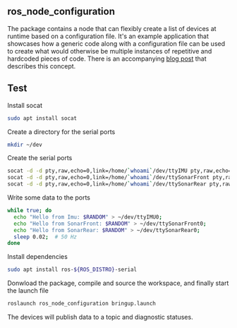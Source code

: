 
ros_node_configuration
---

The package contains a node that can flexibly create a list of devices at runtime based on a configuration file. It's an example application that showcases how a generic code along with a configuration file can be used to create what would otherwise be multiple instances of repetitive and hardcoded pieces of code. There is an accompanying [blog post](http://nlamprian.me/blog/software/ros/2019/04/14/ros-node-configuration/) that describes this concept.

Test
---

Install socat

```bash
sudo apt install socat
```

Create a directory for the serial ports

```bash
mkdir ~/dev
```

Create the serial ports

```bash
socat -d -d pty,raw,echo=0,link=/home/`whoami`/dev/ttyIMU pty,raw,echo=0,link=/home/`whoami`/dev/ttyIMU0 &
socat -d -d pty,raw,echo=0,link=/home/`whoami`/dev/ttySonarFront pty,raw,echo=0,link=/home/`whoami`/dev/ttySonarFront0 &
socat -d -d pty,raw,echo=0,link=/home/`whoami`/dev/ttySonarRear pty,raw,echo=0,link=/home/`whoami`/dev/ttySonarRear0 &
```

Write some data to the ports

```bash
while true; do
  echo "Hello from Imu: $RANDOM" > ~/dev/ttyIMU0;
  echo "Hello from SonarFront: $RANDOM" > ~/dev/ttySonarFront0;
  echo "Hello from SonarRear: $RANDOM" > ~/dev/ttySonarRear0;
  sleep 0.02;  # 50 Hz
done
```

Install dependencies

```bash
sudo apt install ros-${ROS_DISTRO}-serial
```

Donwload the package, compile and source the workspace, and finally start the launch file

```bash
roslaunch ros_node_configuration bringup.launch
```

The devices will publish data to a topic and diagnostic statuses.
